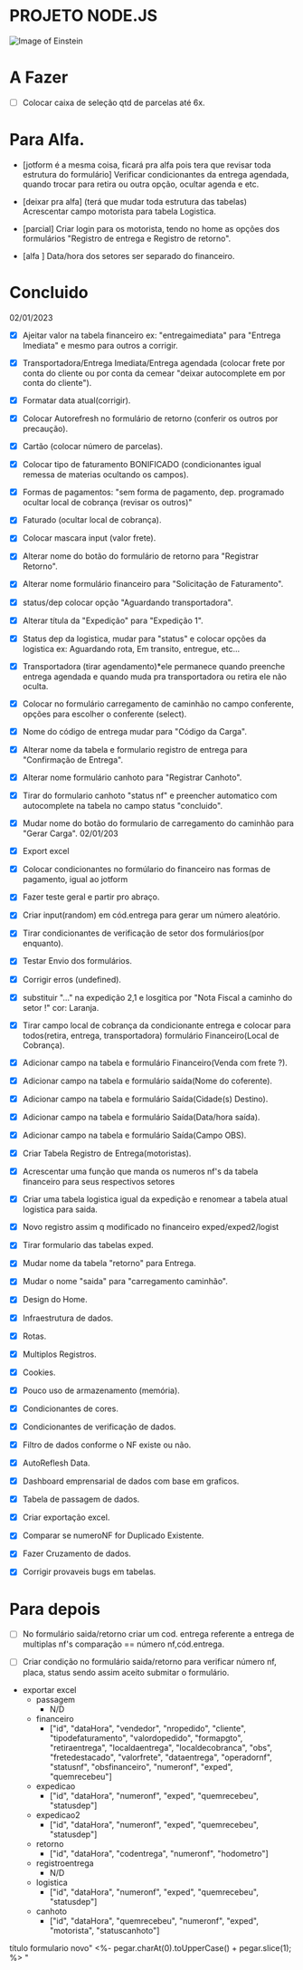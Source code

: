 # PROJETO NODE.JS 

![Image of Einstein](https://upload.wikimedia.org/wikipedia/commons/6/6f/Einstein-formal_portrait-35.jpg)

# A Fazer

- [ ] Colocar caixa de seleção qtd de parcelas até 6x.

# Para Alfa.
            
- [jotform é a mesma coisa, ficará pra alfa pois tera que revisar toda estrutura do formulário] Verificar condicionantes da entrega agendada, quando trocar para retira ou outra opção, ocultar agenda e etc.

- [deixar pra alfa] (terá que mudar toda estrutura das tabelas) Acrescentar campo motorista para tabela Logistica.

- [parcial] Criar login para os motorista, tendo no home as opções dos formulários "Registro de entrega e Registro de retorno".
- [alfa ] Data/hora dos setores ser separado do financeiro.

# Concluido 
02/01/2023

- [X] Ajeitar valor na tabela financeiro ex: "entregaimediata" para "Entrega Imediata" e mesmo para outros a corrigir.
      
- [X] Transportadora/Entrega Imediata/Entrega agendada (colocar frete por conta do cliente ou por conta da cemear "deixar autocomplete em por conta do cliente").
      
- [X] Formatar data atual(corrigir).
      
- [X] Colocar Autorefresh no formulário de retorno (conferir os outros por precaução).
    
- [x] Cartão (colocar número de parcelas).

- [x] Colocar tipo de faturamento BONIFICADO (condicionantes igual remessa de materias ocultando os campos).

- [x] Formas de pagamentos: "sem forma de pagamento, dep. programado ocultar local de cobrança (revisar os outros)"

- [X] Faturado (ocultar local de cobrança).
      
- [x] Colocar mascara input (valor frete).

- [X] Alterar nome do botão do formulário de retorno para "Registrar Retorno".
      
- [X] Alterar nome formulário financeiro para "Solicitação de Faturamento".

- [X] status/dep colocar opção "Aguardando transportadora".

- [X] Alterar títula da "Expedição" para "Expedição 1".

- [X] Status dep da logistica, mudar para "status" e colocar opções da logistica ex: Aguardando rota, Em transito, entregue, etc...

- [X] Transportadora (tirar agendamento)*ele permanece quando preenche entrega agendada e quando muda pra transportadora ou retira ele não oculta.
      
- [X] Colocar no formulário carregamento de caminhão no campo conferente, opções para escolher o conferente (select).

- [X] Nome do código de entrega mudar para "Código da Carga".

- [x] Alterar nome da tabela e formulario registro de entrega para "Confirmação de Entrega".

- [x] Alterar nome formulário canhoto para "Registrar Canhoto".

- [X] Tirar do formulario canhoto "status nf" e preencher automatico com autocomplete na tabela no campo status "concluido".

- [X] Mudar nome do botão do formulario de carregamento do caminhão para "Gerar Carga".
02/01/203



      
- [X] Export excel

- [x] Colocar condicionantes no formúlario do financeiro nas formas de pagamento, igual ao jotform       
- [x] Fazer teste geral e partir pro abraço.
- [X] Criar input(random) em cód.entrega para gerar um número aleatório.
- [X] Tirar condicionantes de verificação de setor dos formulários(por enquanto).
- [x] Testar Envio dos formulários.
- [x] Corrigir erros (undefined).
- [x] substituir "..." na expedição 2,1 e losgitica por "Nota Fiscal a caminho do setor !" cor: Laranja.  
- [x] Tirar campo local de cobrança da condicionante entrega e colocar para todos(retira, entrega, transportadora) formulário Financeiro(Local de Cobrança).  
- [x] Adicionar campo na tabela e formulário Financeiro(Venda com frete ?).   
- [X] Adicionar campo na tabela e formulário saída(Nome do coferente). 
- [x] Adicionar campo na tabela e formulário Saída(Cidade(s) Destino).  
- [X] Adicionar campo na tabela e formulário Saída(Data/hora saída).    
- [x] Adicionar campo na tabela e formulário Saída(Campo OBS).  
- [x] Criar Tabela Registro de Entrega(motoristas).
- [x] Acrescentar uma função que manda os numeros nf's da tabela financeiro para seus respectivos setores
- [X] Criar uma tabela logistica igual da expedição e renomear a tabela atual logistica para saida.
- [X] Novo registro assim q modificado no financeiro exped/exped2/logist
- [x] Tirar formulario das tabelas exped.
- [x] Mudar nome da tabela "retorno" para Entrega.
- [x] Mudar o nome "saida" para "carregamento caminhão".
- [X] Design do Home.
- [X] Infraestrutura de dados.
- [X] Rotas.
- [X] Multiplos Registros.
- [X] Cookies.
- [X] Pouco uso de armazenamento (memória).
- [X] Condicionantes de cores.
- [X] Condicionantes de verificação de dados.
- [X] Filtro de dados conforme o NF existe ou não.
- [X] AutoReflesh Data.
- [X] Dashboard emprensarial de dados com base em graficos.
- [X] Tabela de passagem de dados.
- [X] Criar exportação excel.
- [X] Comparar se numeroNF for Duplicado Existente.
- [X] Fazer Cruzamento de dados.
- [x] Corrigir provaveis bugs em tabelas.

# Para depois
- [ ] No formulário saida/retorno criar um cod. entrega referente a entrega de multiplas nf's comparação == número nf,cód.entrega.
      
- [ ] Criar condição no formulário saida/retorno para verificar número nf, placa, status sendo assim aceito submitar o formulário.

* exportar excel
  * passagem
    * N/D
  * financeiro
    * ["id", "dataHora", "vendedor", "nropedido", "cliente", "tipodefaturamento", "valordopedido", "formapgto", "retiraentrega", "localdaentrega", "localdecobranca", "obs", "fretedestacado", "valorfrete", "dataentrega", "operadornf", "statusnf", "obsfinanceiro", "numeronf", "exped", "quemrecebeu"]
  * expedicao
    * ["id", "dataHora", "numeronf", "exped", "quemrecebeu", "statusdep"]
  * expedicao2
    * ["id", "dataHora", "numeronf", "exped", "quemrecebeu", "statusdep"]
  * retorno
    * ["id", "dataHora", "codentrega", "numeronf", "hodometro"]
  * registroentrega
    * N/D
  * logistica
    * ["id", "dataHora", "numeronf", "exped", "quemrecebeu", "statusdep"]
  * canhoto
    * ["id", "dataHora", "quemrecebeu", "numeronf", "exped", "motorista", "statuscanhoto"]
      
título formulario novo" <%- pegar.charAt(0).toUpperCase() + pegar.slice(1); %> "